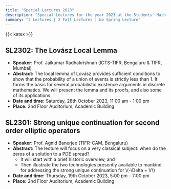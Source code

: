 ```yaml
---
title: "Special Lectures 2023"
description: "Special Lectures for the year 2023 at the Students' Math Club at Indian Statistical Institute, Bangalore."
summary: "2 Lectures | 2 Fall Lectures | No Spring Lecture"
---
```


{{< katex >}}

## SL2302: The Lovász Local Lemma

- **Speaker:** Prof. Jaikumar Radhakrishnan (ICTS-TIFR, Bengaluru & TIFR, Mumbai)
- **Abstract:** The local lemma of Lovász provides sufficient conditions to show that the probability of a union of events is strictly less than 1. It forms the basis for several probabilistic existence arguments in discrete mathematics. We will present the lemma and its proofs, and also some of its applications.
- **Date and time:** Saturday, 28th October 2023, 11:00 am - 1:00 pm
- **Place:** 2nd Floor Auditorium, Academic Building

## SL2301: Strong unique continuation for second order elliptic operators

- **Speaker:** Prof. Agnid Banerjee (TIFR-CAM, Bengaluru)
- **Abstract:** The lecture will focus on a very classical subject: when do the zeros of a solution to a PDE spread?
  - It will start with a brief historic overview, and
  - Then illustrate the two technologies presently available to mankind for addressing the strong unique continuation for \\(-\Delta + V\\)
- **Date and time:** Thursday, 19th October 2023, 5:00 pm - 7:00 pm
- **Place:** 2nd Floor Auditorium, Academic Building
